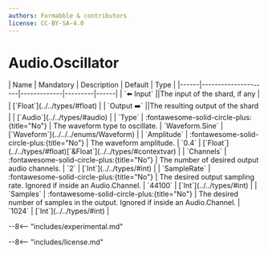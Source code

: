 ```yaml
---
authors: Formabble & contributors
license: CC-BY-SA-4.0
---
```



# Audio.Oscillator

<div class="sh-parameters" markdown="1">
| Name | Mandatory | Description | Default | Type |
|------|---------------------|-------------|---------|------|
| `⬅️ Input` ||The input of the shard, if any | | [`Float`](../../types/#float) |
| `Output ➡️` ||The resulting output of the shard | | [`Audio`](../../types/#audio) |
| `Type` | :fontawesome-solid-circle-plus:{title="No"}  | The waveform type to oscillate. | `Waveform.Sine` | [`Waveform`](../../../enums/Waveform) |
| `Amplitude` | :fontawesome-solid-circle-plus:{title="No"}  | The waveform amplitude. | `0.4` | [`Float`](../../types/#float)[`&Float`](../../types/#contextvar) |
| `Channels` | :fontawesome-solid-circle-plus:{title="No"}  | The number of desired output audio channels. | `2` | [`Int`](../../types/#int) |
| `SampleRate` | :fontawesome-solid-circle-plus:{title="No"}  | The desired output sampling rate. Ignored if inside an Audio.Channel. | `44100` | [`Int`](../../types/#int) |
| `Samples` | :fontawesome-solid-circle-plus:{title="No"}  | The desired number of samples in the output. Ignored if inside an Audio.Channel. | `1024` | [`Int`](../../types/#int) |

</div>

--8<-- "includes/experimental.md"



--8<-- "includes/license.md"

